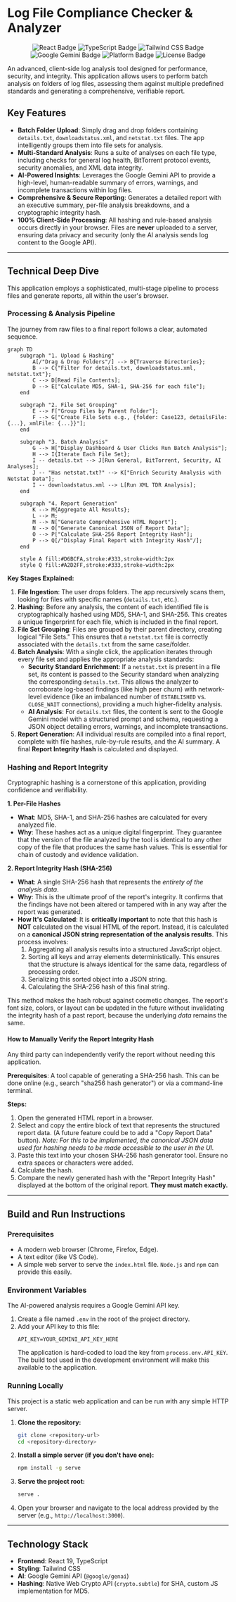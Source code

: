 
# Log File Compliance Checker & Analyzer

<p align="center">
  <img src="https://img.shields.io/badge/React-20232A?style=for-the-badge&logo=react&logoColor=61DAFB" alt="React Badge"/>
  <img src="https://img.shields.io/badge/TypeScript-007ACC?style=for-the-badge&logo=typescript&logoColor=white" alt="TypeScript Badge"/>
  <img src="https://img.shields.io/badge/Tailwind_CSS-38B2AC?style=for-the-badge&logo=tailwind-css&logoColor=white" alt="Tailwind CSS Badge"/>
  <img src="https://img.shields.io/badge/Google_Gemini-8E75B1?style=for-the-badge&logo=google-gemini&logoColor=white" alt="Google Gemini Badge"/>
  <img src="https://img.shields.io/badge/Platform-Web%2FBrowser-blue?style=for-the-badge" alt="Platform Badge"/>
  <img src="https://img.shields.io/badge/License-MIT-green.svg?style=for-the-badge" alt="License Badge"/>
</p>

An advanced, client-side log analysis tool designed for performance, security, and integrity. This application allows users to perform batch analysis on folders of log files, assessing them against multiple predefined standards and generating a comprehensive, verifiable report.

## Key Features

- **Batch Folder Upload**: Simply drag and drop folders containing `details.txt`, `downloadstatus.xml`, and `netstat.txt` files. The app intelligently groups them into file sets for analysis.
- **Multi-Standard Analysis**: Runs a suite of analyses on each file type, including checks for general log health, BitTorrent protocol events, security anomalies, and XML data integrity.
- **AI-Powered Insights**: Leverages the Google Gemini API to provide a high-level, human-readable summary of errors, warnings, and incomplete transactions within log files.
- **Comprehensive & Secure Reporting**: Generates a detailed report with an executive summary, per-file analysis breakdowns, and a cryptographic integrity hash.
- **100% Client-Side Processing**: All hashing and rule-based analysis occurs directly in your browser. Files are **never** uploaded to a server, ensuring data privacy and security (only the AI analysis sends log content to the Google API).

---

## Technical Deep Dive

This application employs a sophisticated, multi-stage pipeline to process files and generate reports, all within the user's browser.

### Processing & Analysis Pipeline

The journey from raw files to a final report follows a clear, automated sequence.

```mermaid
graph TD
    subgraph "1. Upload & Hashing"
        A[/"Drag & Drop Folders"/] --> B{Traverse Directories};
        B --> C{"Filter for details.txt, downloadstatus.xml, netstat.txt"};
        C --> D[Read File Contents];
        D --> E["Calculate MD5, SHA-1, SHA-256 for each file"];
    end

    subgraph "2. File Set Grouping"
        E --> F["Group Files by Parent Folder"];
        F --> G["Create File Sets e.g., {folder: Case123, detailsFile: {...}, xmlFile: {...}}"];
    end

    subgraph "3. Batch Analysis"
        G --> H["Display Dashboard & User Clicks Run Batch Analysis"];
        H --> I{Iterate Each File Set};
        I -- details.txt --> J[Run General, BitTorrent, Security, AI Analyses];
        J -- "Has netstat.txt?" --> K["Enrich Security Analysis with Netstat Data"];
        I -- downloadstatus.xml --> L[Run XML TDR Analysis];
    end

    subgraph "4. Report Generation"
        K --> M{Aggregate All Results};
        L --> M;
        M --> N["Generate Comprehensive HTML Report"];
        N --> O["Generate Canonical JSON of Report Data"];
        O --> P["Calculate SHA-256 Report Integrity Hash"];
        P --> Q[/"Display Final Report with Integrity Hash"/];
    end

    style A fill:#D6BCFA,stroke:#333,stroke-width:2px
    style Q fill:#A2D2FF,stroke:#333,stroke-width:2px
```

**Key Stages Explained:**

1.  **File Ingestion**: The user drops folders. The app recursively scans them, looking for files with specific names (`details.txt`, etc.).
2.  **Hashing**: Before any analysis, the content of each identified file is cryptographically hashed using MD5, SHA-1, and SHA-256. This creates a unique fingerprint for each file, which is included in the final report.
3.  **File Set Grouping**: Files are grouped by their parent directory, creating logical "File Sets." This ensures that a `netstat.txt` file is correctly associated with the `details.txt` from the same case/folder.
4.  **Batch Analysis**: With a single click, the application iterates through every file set and applies the appropriate analysis standards:
    - **Security Standard Enrichment**: If a `netstat.txt` is present in a file set, its content is passed to the Security standard when analyzing the corresponding `details.txt`. This allows the analyzer to corroborate log-based findings (like high peer churn) with network-level evidence (like an imbalanced number of `ESTABLISHED` vs. `CLOSE_WAIT` connections), providing a much higher-fidelity analysis.
    - **AI Analysis**: For `details.txt` files, the content is sent to the Google Gemini model with a structured prompt and schema, requesting a JSON object detailing errors, warnings, and incomplete transactions.
5.  **Report Generation**: All individual results are compiled into a final report, complete with file hashes, rule-by-rule results, and the AI summary. A final **Report Integrity Hash** is calculated and displayed.

### Hashing and Report Integrity

Cryptographic hashing is a cornerstone of this application, providing confidence and verifiability.

**1. Per-File Hashes**

-   **What**: MD5, SHA-1, and SHA-256 hashes are calculated for every analyzed file.
-   **Why**: These hashes act as a unique digital fingerprint. They guarantee that the version of the file analyzed by the tool is identical to any other copy of the file that produces the same hash values. This is essential for chain of custody and evidence validation.

**2. Report Integrity Hash (SHA-256)**

-   **What**: A single SHA-256 hash that represents the *entirety of the analysis data*.
-   **Why**: This is the ultimate proof of the report's integrity. It confirms that the findings have not been altered or tampered with in any way after the report was generated.
-   **How It's Calculated**: It is **critically important** to note that this hash is **NOT** calculated on the visual HTML of the report. Instead, it is calculated on a **canonical JSON string representation of the analysis results**. This process involves:
    1.  Aggregating all analysis results into a structured JavaScript object.
    2.  Sorting all keys and array elements deterministically. This ensures that the structure is always identical for the same data, regardless of processing order.
    3.  Serializing this sorted object into a JSON string.
    4.  Calculating the SHA-256 hash of this final string.

This method makes the hash robust against cosmetic changes. The report's font size, colors, or layout can be updated in the future without invalidating the integrity hash of a past report, because the underlying *data* remains the same.

#### How to Manually Verify the Report Integrity Hash

Any third party can independently verify the report without needing this application.

**Prerequisites**: A tool capable of generating a SHA-256 hash. This can be done online (e.g., search "sha256 hash generator") or via a command-line terminal.

**Steps:**
1. Open the generated HTML report in a browser.
2. Select and copy the entire block of text that represents the structured report data. (A future feature could be to add a "Copy Report Data" button). *Note: For this to be implemented, the canonical JSON data used for hashing needs to be made accessible to the user in the UI.*
3. Paste this text into your chosen SHA-256 hash generator tool. Ensure no extra spaces or characters were added.
4. Calculate the hash.
5. Compare the newly generated hash with the "Report Integrity Hash" displayed at the bottom of the original report. **They must match exactly.**

---

## Build and Run Instructions

### Prerequisites

-   A modern web browser (Chrome, Firefox, Edge).
-   A text editor (like VS Code).
-   A simple web server to serve the `index.html` file. `Node.js` and `npm` can provide this easily.

### Environment Variables

The AI-powered analysis requires a Google Gemini API key.

1.  Create a file named `.env` in the root of the project directory.
2.  Add your API key to this file:
    ```
    API_KEY=YOUR_GEMINI_API_KEY_HERE
    ```
    The application is hard-coded to load the key from `process.env.API_KEY`. The build tool used in the development environment will make this available to the application.

### Running Locally

This project is a static web application and can be run with any simple HTTP server.

1.  **Clone the repository:**
    ```bash
    git clone <repository-url>
    cd <repository-directory>
    ```

2.  **Install a simple server (if you don't have one):**
    ```bash
    npm install -g serve
    ```

3.  **Serve the project root:**
    ```bash
    serve .
    ```

4.  Open your browser and navigate to the local address provided by the server (e.g., `http://localhost:3000`).

---

## Technology Stack

-   **Frontend**: React 19, TypeScript
-   **Styling**: Tailwind CSS
-   **AI**: Google Gemini API (`@google/genai`)
-   **Hashing**: Native Web Crypto API (`crypto.subtle`) for SHA, custom JS implementation for MD5.

